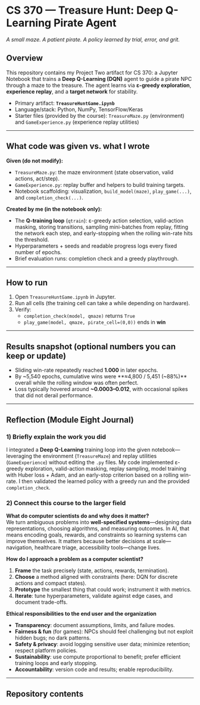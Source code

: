 # CS 370 — Treasure Hunt: Deep Q-Learning Pirate Agent

*A small maze. A patient pirate. A policy learned by trial, error, and grit.*

## Overview
This repository contains my Project Two artifact for CS 370: a Jupyter Notebook that trains a **Deep Q-Learning (DQN)** agent to guide a pirate NPC through a maze to the treasure. The agent learns via **ε-greedy exploration**, **experience replay**, and a **target network** for stability.

- Primary artifact: **`TreasureHuntGame.ipynb`**
- Language/stack: Python, NumPy, TensorFlow/Keras
- Starter files (provided by the course): `TreasureMaze.py` (environment) and `GameExperience.py` (experience replay utilities)

---

## What code was given vs. what I wrote
**Given (do not modify):**
- `TreasureMaze.py`: the maze environment (state observation, valid actions, act/step).
- `GameExperience.py`: replay buffer and helpers to build training targets.
- Notebook scaffolding: visualization, `build_model(maze)`, `play_game(...)`, and `completion_check(...)`.

**Created by me (in the notebook only):**
- The **Q-training loop** (`qtrain`): ε-greedy action selection, valid-action masking, storing transitions, sampling mini-batches from replay, fitting the network each step, and early-stopping when the rolling win-rate hits the threshold.
- Hyperparameters + seeds and readable progress logs every fixed number of epochs.
- Brief evaluation runs: completion check and a greedy playthrough.

---

## How to run
1. Open `TreasureHuntGame.ipynb` in Jupyter.
2. Run all cells (the training cell can take a while depending on hardware).
3. Verify:
   - `completion_check(model, qmaze)` returns `True`
   - `play_game(model, qmaze, pirate_cell=(0,0))` ends in **win**

---

## Results snapshot (optional numbers you can keep or update)
- Sliding win-rate repeatedly reached **1.000** in later epochs.
- By ~5,540 epochs, cumulative wins were **≈4,800 / 5,451 (~88%)** overall while the rolling window was often perfect.
- Loss typically hovered around **~0.0003–0.012**, with occasional spikes that did not derail performance.

---

## Reflection (Module Eight Journal)

### 1) Briefly explain the work you did
I integrated a **Deep Q-Learning** training loop into the given notebook—leveraging the environment (`TreasureMaze`) and replay utilities (`GameExperience`) without editing the `.py` files. My code implemented ε-greedy exploration, valid-action masking, replay sampling, model training with Huber loss + Adam, and an early-stop criterion based on a rolling win-rate. I then validated the learned policy with a greedy run and the provided `completion_check`.

### 2) Connect this course to the larger field
**What do computer scientists do and why does it matter?**  
We turn ambiguous problems into **well-specified systems**—designing data representations, choosing algorithms, and measuring outcomes. In AI, that means encoding goals, rewards, and constraints so learning systems can improve themselves. It matters because better decisions at scale—navigation, healthcare triage, accessibility tools—change lives.

**How do I approach a problem as a computer scientist?**  
1) **Frame** the task precisely (state, actions, rewards, termination).  
2) **Choose** a method aligned with constraints (here: DQN for discrete actions and compact states).  
3) **Prototype** the smallest thing that could work; instrument it with metrics.  
4) **Iterate**: tune hyperparameters, validate against edge cases, and document trade-offs.

**Ethical responsibilities to the end user and the organization**  
- **Transparency**: document assumptions, limits, and failure modes.  
- **Fairness & fun** (for games): NPCs should feel challenging but not exploit hidden bugs; no dark patterns.  
- **Safety & privacy**: avoid logging sensitive user data; minimize retention; respect platform policies.  
- **Sustainability**: use compute proportional to benefit; prefer efficient training loops and early stopping.  
- **Accountability**: version code and results; enable reproducibility.

---

## Repository contents
